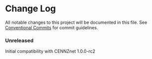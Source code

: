 # Change Log

All notable changes to this project will be documented in this file.
See [Conventional Commits](https://conventionalcommits.org) for commit guidelines.

### Unreleased

Initial compatibility with CENNZnet 1.0.0-rc2